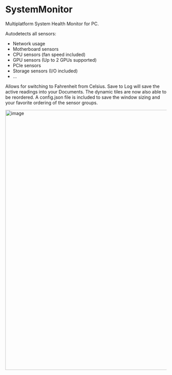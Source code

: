 # SystemMonitor
Multiplatform System Health Monitor for PC.

Autodetects all sensors:

- Network usage
- Motherboard sensors
- CPU sensors (fan speed included)
- GPU sensors (Up to 2 GPUs supported)
- PCIe sensors
- Storage sensors (I/O included)
- ...

Allows for switching to Fahrenheit from Celsius. Save to Log will save the active readings into your Documents. The dynamic tiles are now also able to be reordered.
A config.json file is included to save the window sizing and your favorite ordering of the sensor groups.

<img width="539" height="810" alt="image" src="https://github.com/user-attachments/assets/25ea82b7-5086-4346-8aba-be01fcfc0334" />
